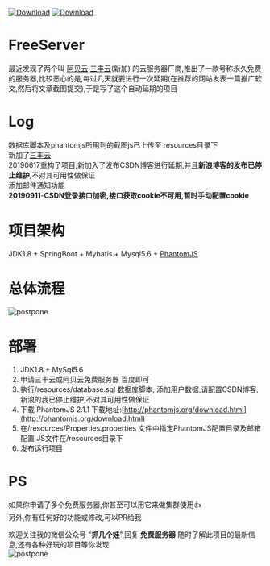 
[![Download](https://img.shields.io/github/stars/Demo-Liu/FreeServer?style=social)](https://github.com/Demo-Liu/FreeServer) [![Download](https://img.shields.io/github/search/Demo-Liu/FreeServer/FreeServer)](https://github.com/Demo-Liu/FreeServer)
# FreeServer
最近发现了两个叫 [阿贝云](http://www.abeiyun.com/free/)  [三丰云](https://www.sanfengyun.com/)(新加) 的云服务器厂商,推出了一款号称永久免费的服务器,比较恶心的是,每过几天就要进行一次延期(在推荐的网站发表一篇推广软文,然后将文章截图提交),于是写了这个自动延期的项目
# Log
数据库脚本及phantomjs所用到的截图js已上传至 resources目录下  
新加了[三丰云](https://www.sanfengyun.com/)  
20190617重构了项目,新加入了发布CSDN博客进行延期,并且**新浪博客的发布已停止维护**,不对其可用性做保证  
添加邮件通知功能  
**20190911**-**CSDN登录接口加密,接口获取cookie不可用,暂时手动配置cookie**
# 项目架构
JDK1.8 + SpringBoot + Mybatis + Mysql5.6 + [PhantomJS](http://phantomjs.org/download.html)  
# 总体流程
![postpone](https://github.com/Demo-Liu/MyPicture/raw/master/FreeServer%E5%BB%B6%E6%9C%9F2.0.png)
# 部署
1. JDK1.8 + MySql5.6
2. 申请三丰云或阿贝云免费服务器   百度即可
3. 执行/resources/database.sql 数据库脚本, 添加用户数据,请配置CSDN博客,新浪的我已停止维护,不对其可用性做保证
4. 下载 PhantomJS 2.1.1 下载地址:[http://phantomjs.org/download.html](http://phantomjs.org/download.html)
5. 在/resources/Properties.properties 文件中指定PhantomJS配置目录及邮箱配置  JS文件在/resources目录下
6. 发布运行项目
# PS
如果你申请了多个免费服务器,你甚至可以用它来做集群使用:+1:  
另外,你有任何好的功能或修改,可以PR给我

欢迎关注我的微信公众号 "**抓几个娃**",回复 **免费服务器** 随时了解此项目的最新信息,还有各种好玩的项目等你发现  
![postpone](https://img-blog.csdnimg.cn/20200525141707561.jpg)
